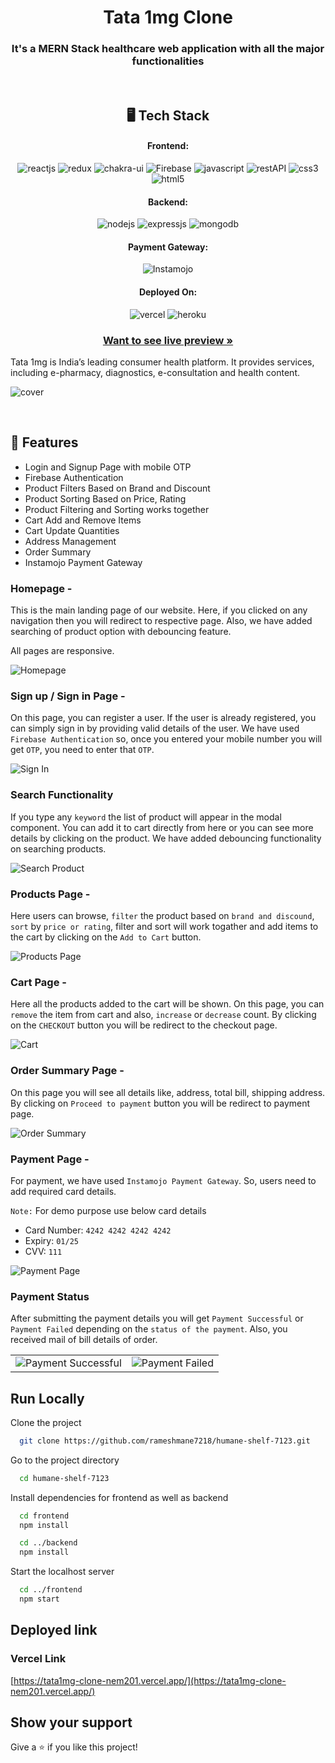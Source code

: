 <h1 align="center">Tata 1mg Clone</h1>
<h3 align="center">It's a MERN Stack healthcare web application with all the major functionalities</h3>

<br/>

<h2 align="center">🖥️ Tech Stack</h2>

<h4 align="center">Frontend:</h4>
<p align="center">
  <img src="https://img.shields.io/badge/React (18.2.0)-20232A?style=for-the-badge&logo=react&logoColor=61DAFB" alt="reactjs" />
  <img src="https://img.shields.io/badge/Redux (4.2.0)-593D88?style=for-the-badge&logo=redux&logoColor=white" alt="redux" />
  <img src="https://img.shields.io/badge/Chakra%20UI (2.2.8)-3bc7bd?style=for-the-badge&logo=chakraui&logoColor=white" alt="chakra-ui" />
  <img src="https://img.shields.io/badge/Firebase (9.9.3)-20232A?style=for-the-badge&logo=firebase&logoColor=ffcd33" alt="Firebase" />
  <img src="https://img.shields.io/badge/JavaScript-323330?style=for-the-badge&logo=javascript&logoColor=F7DF1E" alt="javascript" />
  <img src="https://img.shields.io/badge/Rest_API-02303A?style=for-the-badge&logo=react-router&logoColor=white" alt="restAPI" />
  <img src="https://img.shields.io/badge/CSS3-1572B6?style=for-the-badge&logo=css3&logoColor=white" alt="css3" />
  <img src="https://img.shields.io/badge/HTML5-E34F26?style=for-the-badge&logo=html5&logoColor=white" alt="html5" />
</p>
<h4 align="center">Backend:</h4>

<p align="center">
  <img src="https://img.shields.io/badge/Node.js (16.14.2)-339933?style=for-the-badge&logo=nodedotjs&logoColor=white" alt="nodejs" />
  <img src="https://img.shields.io/badge/Express.js (4.18.1)-000000?style=for-the-badge&logo=express&logoColor=white" alt="expressjs" />
  <img src="https://img.shields.io/badge/MongoDB (6.0)-4EA94B?style=for-the-badge&logo=mongodb&logoColor=white" alt="mongodb" />
</p>

<h4 align="center">Payment Gateway:</h4>

<p align="center">
  <img src="https://img.shields.io/badge/instamojo--nodejs-(0.0.5)-blue?style=for-the-badge&logo=instamojo&logoColor=white" alt="Instamojo" />
</p>

<h4 align="center">Deployed On:</h4>

<p align="center">
  <img src="https://img.shields.io/badge/vercel-000000?style=for-the-badge&logo=vercel&logoColor=white" alt="vercel" />
  <img src="https://img.shields.io/badge/Heroku-430098?style=for-the-badge&logo=heroku&logoColor=white" alt="heroku" />
</p>

<h3 align="center"><a href="https://tata1mg-clone-nem201.vercel.app/"><strong>Want to see live preview »</strong></a></h3>

Tata 1mg is India’s leading consumer health platform. It provides services, including e-pharmacy, diagnostics, e-consultation and health content.

![cover](./screenshots/tata1mg.png)

<br/>

## 🚀 Features

-   Login and Signup Page with mobile OTP
-   Firebase Authentication
-   Product Filters Based on Brand and Discount
-   Product Sorting Based on Price, Rating
-   Product Filtering and Sorting works together
-   Cart Add and Remove Items
-   Cart Update Quantities
-   Address Management
-   Order Summary
-   Instamojo Payment Gateway

 
 

### Homepage -

This is the main landing page of our website. Here, if you clicked on any navigation then you will redirect to respective page. Also, we have added searching of product option with debouncing feature.

All pages are responsive.

![Homepage ](./screenshots/homepage.png)

### Sign up / Sign in Page -

On this page, you can register a user. If the user is already registered, you can simply sign in by providing valid details of the user. We have used `Firebase Authentication` so, once you entered your mobile number you will get `OTP`, you need to enter that `OTP`.

![Sign In](./screenshots/login.PNG)

### Search Functionality

If you type any `keyword` the list of product will appear in the modal component. You can add it to cart directly from here or you can see more details by clicking on the product.
We have added debouncing functionality on searching products.

![Search Product](./screenshots/search.png)

### Products Page -

Here users can browse, `filter` the product based on `brand and discound`, `sort` by `price or rating`, filter and sort will work togather and add items to the cart by clicking on the `Add to Cart` button.

![Products Page](./screenshots/product.png)

### Cart Page -

Here all the products added to the cart will be shown. On this page, you can `remove` the item from cart and also, `increase` or `decrease` count. By clicking on the `CHECKOUT` button you will be redirect to the checkout page.

![Cart](./screenshots/cart.png)

### Order Summary Page -

On this page you will see all details like, address, total bill, shipping address. By clicking on `Proceed to payment` button you will be redirect to payment page.

![Order Summary](./screenshots/ordersummary.png)

### Payment Page -

For payment, we have used `Instamojo Payment Gateway`. So, users need to add required card details.

`Note:` For demo purpose use below card details

-   Card Number: `4242 4242 4242 4242`
-   Expiry: `01/25`
-   CVV: `111`

![Payment Page](./screenshots/payment.png)

### Payment Status

After submitting the payment details you will get `Payment Successful` or `Payment Failed` depending on the `status of the payment`. Also, you received mail of bill details of order.

<table>
  <tr>
    <td><img src="./screenshots/paymentsuccessful.png" alt="Payment Successful" /></td>
    <td><img src="./screenshots/paymentfailed.png" alt="Payment Failed" /></td>
  </tr>
</table>

## Run Locally

Clone the project

```bash
  git clone https://github.com/rameshmane7218/humane-shelf-7123.git
```

Go to the project directory

```bash
  cd humane-shelf-7123
```

Install dependencies for frontend as well as backend

```bash
  cd frontend
  npm install
```

```bash
  cd ../backend
  npm install
```

Start the localhost server

```bash
  cd ../frontend
  npm start
```

## Deployed link

### Vercel Link

[https://tata1mg-clone-nem201.vercel.app/](https://tata1mg-clone-nem201.vercel.app/)

## Show your support

Give a ⭐️ if you like this project!
